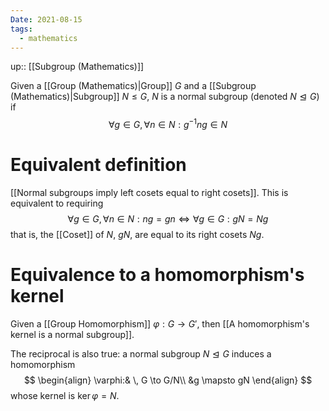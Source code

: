 ```yaml
---
Date: 2021-08-15
tags:
  - mathematics 
---
```

up:: [[Subgroup (Mathematics)]]

Given a [[Group (Mathematics)|Group]] $G$ and a [[Subgroup (Mathematics)|Subgroup]] $N \leq G$, $N$ is a normal subgroup (denoted $N \trianglelefteq G$) if
$$
\forall g \in G, \forall n \in N: g^{-1} n g \in N
$$
# Equivalent definition
[[Normal subgroups imply left cosets equal to right cosets]].
This is equivalent to requiring
$$
\forall g \in G, \forall n \in N: ng = gn \iff \forall g \in G: gN = Ng
$$
that is, the [[Coset]] of $N$, $gN$, are equal to its right cosets $Ng$.

# Equivalence to a homomorphism's kernel
Given a [[Group Homomorphism]] $\varphi: G \to G'$, then [[A homomorphism's kernel is a normal subgroup]]. 

The reciprocal is also true: a normal subgroup $N \trianglelefteq G$ induces a homomorphism
$$
\begin{align}
\varphi:&  \, G \to G/N\\
&g \mapsto gN
\end{align}
$$
whose kernel is $\ker \varphi = N$.
